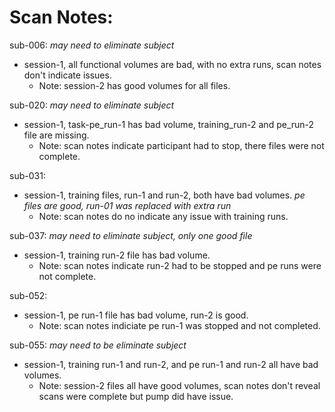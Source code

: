 # Scan Notes:  

sub-006: *may need to eliminate subject*      
* session-1, all functional volumes are bad, with no extra runs, scan notes don't indicate issues.  
    * Note: session-2 has good volumes for all files.    

sub-020: *may need to eliminate subject*    
* session-1, task-pe_run-1 has bad volume, training_run-2 and pe_run-2 file are missing.  
    * Note: scan notes indicate participant had to stop, there files were not complete.  

sub-031:  
* session-1, training files, run-1 and run-2, both have bad volumes. *pe files are good, run-01 was replaced with extra run*  
    * Note: scan notes do no indicate any issue with training runs.  

sub-037: *may need to eliminate subject, only one good file*   
* session-1, training run-2 file has bad volume.   
    * Note: scan notes indicate run-2 had to be stopped and pe runs were not complete.  

sub-052:  
* session-1, pe run-1 file has bad volume, run-2 is good.  
    * Note: scan notes indiciate pe run-1 was stopped and not completed.  

sub-055:  *may need to be eliminate subject*     
* session-1, training run-1 and run-2, and pe run-1 and run-2 all have bad volumes.   
    * Note: session-2 files all have good volumes, scan notes don't reveal scans were complete but pump did have issue.  
